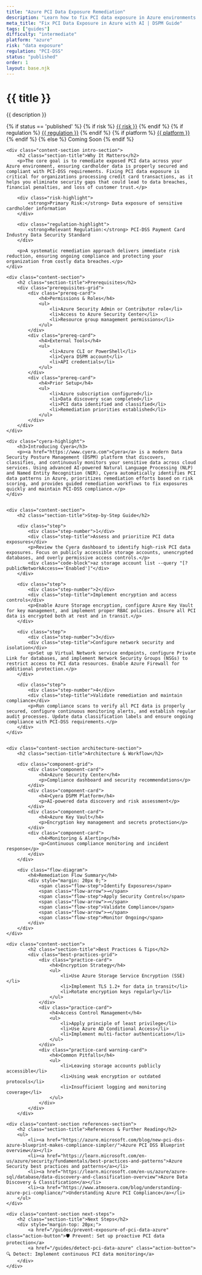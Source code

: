 ```yaml
---
title: "Azure PCI Data Exposure Remediation"
description: "Learn how to fix PCI data exposure in Azure environments. Follow step-by-step guidance for PCI-DSS compliance and secure cardholder data."
meta_title: "Fix PCI Data Exposure in Azure with AI | DSPM Guide"
tags: ["guides"]
difficulty: "intermediate"
platform: "azure"
risk: "data exposure"
regulation: "PCI-DSS"
status: "published"
order: 1
layout: base.njk
---
```


<div class="container">
    <div class="header">
        <h1>{{ title }}</h1>
        <p>{{ description }}</p>
        <div class="guide-tags-container">
			<div class="guide-tags-wrapper">
		    {% if status == 'published' %}
		        {% if risk %}
		        <a href="/risk/{{ risk | downcase | replace: ' ', '-' }}/" class="guide-tag risk">{{ risk }}</a>
		        {% endif %}
		        {% if regulation %}
		        <a href="/regulation/{{ regulation | downcase | replace: ' ', '-' }}/" class="guide-tag regulation">{{ regulation }}</a>
		        {% endif %}
		        {% if platform %}
		        <a href="/platforms/{{ platform | downcase | replace: ' ', '-' }}/" class="guide-tag platform">{{ platform }}</a>
		        {% endif %}
		    {% else %}
		        <span class="guide-tag coming-soon">Coming Soon</span>
		    {% endif %}
		</div>
		</div>
    </div>

    <div class="content-section intro-section">
        <h2 class="section-title">Why It Matters</h2>
        <p>The core goal is to remediate exposed PCI data across your Azure environment, ensuring cardholder data is properly secured and compliant with PCI-DSS requirements. Fixing PCI data exposure is critical for organizations processing credit card transactions, as it helps you eliminate security gaps that could lead to data breaches, financial penalties, and loss of customer trust.</p>
        
        <div class="risk-highlight">
            <strong>Primary Risk:</strong> Data exposure of sensitive cardholder information
        </div>
        
        <div class="regulation-highlight">
            <strong>Relevant Regulation:</strong> PCI-DSS Payment Card Industry Data Security Standard
        </div>
        
        <p>A systematic remediation approach delivers immediate risk reduction, ensuring ongoing compliance and protecting your organization from costly data breaches.</p>
    </div>

    <div class="content-section">
        <h2 class="section-title">Prerequisites</h2>
        <div class="prerequisites-grid">
            <div class="prereq-card">
                <h4>Permissions & Roles</h4>
                <ul>
                    <li>Azure Security Admin or Contributor role</li>
                    <li>Access to Azure Security Center</li>
                    <li>Resource group management permissions</li>
                </ul>
            </div>
            <div class="prereq-card">
                <h4>External Tools</h4>
                <ul>
                    <li>Azure CLI or PowerShell</li>
                    <li>Cyera DSPM account</li>
                    <li>API credentials</li>
                </ul>
            </div>
            <div class="prereq-card">
                <h4>Prior Setup</h4>
                <ul>
                    <li>Azure subscription configured</li>
                    <li>Data discovery scan completed</li>
                    <li>PCI data identified and classified</li>
                    <li>Remediation priorities established</li>
                </ul>
            </div>
        </div>
    </div>
	
    <div class="cyera-highlight">
        <h3>Introducing Cyera</h3>
        <p><a href="https://www.cyera.com">Cyera</a> is a modern Data Security Posture Management (DSPM) platform that discovers, classifies, and continuously monitors your sensitive data across cloud services. Using advanced AI-powered Natural Language Processing (NLP) and Named Entity Recognition (NER), Cyera automatically identifies PCI data patterns in Azure, prioritizes remediation efforts based on risk scoring, and provides guided remediation workflows to fix exposures quickly and maintain PCI-DSS compliance.</p>
    </div>
	

    <div class="content-section">
        <h2 class="section-title">Step-by-Step Guide</h2>
        
        <div class="step">
            <div class="step-number">1</div>
            <div class="step-title">Assess and prioritize PCI data exposures</div>
            <p>Review the Cyera dashboard to identify high-risk PCI data exposures. Focus on publicly accessible storage accounts, unencrypted databases, and overly permissive access controls.</p>
            <div class="code-block">az storage account list --query "[?publicNetworkAccess=='Enabled']"</div>
        </div>

        <div class="step">
            <div class="step-number">2</div>
            <div class="step-title">Implement encryption and access controls</div>
            <p>Enable Azure Storage encryption, configure Azure Key Vault for key management, and implement proper RBAC policies. Ensure all PCI data is encrypted both at rest and in transit.</p>
        </div>

        <div class="step">
            <div class="step-number">3</div>
            <div class="step-title">Configure network security and isolation</div>
            <p>Set up Virtual Network service endpoints, configure Private Link for databases, and implement Network Security Groups (NSGs) to restrict access to PCI data resources. Enable Azure Firewall for additional protection.</p>
        </div>

        <div class="step">
            <div class="step-number">4</div>
            <div class="step-title">Validate remediation and maintain compliance</div>
            <p>Run compliance scans to verify all PCI data is properly secured, configure continuous monitoring alerts, and establish regular audit processes. Update data classification labels and ensure ongoing compliance with PCI-DSS requirements.</p>
        </div>
    </div>


    <div class="content-section architecture-section">
        <h2 class="section-title">Architecture & Workflow</h2>
        
        <div class="component-grid">
            <div class="component-card">
                <h4>Azure Security Center</h4>
                <p>Compliance dashboard and security recommendations</p>
            </div>
            <div class="component-card">
                <h4>Cyera DSPM Platform</h4>
                <p>AI-powered data discovery and risk assessment</p>
            </div>
            <div class="component-card">
                <h4>Azure Key Vault</h4>
                <p>Encryption key management and secrets protection</p>
            </div>
            <div class="component-card">
                <h4>Monitoring & Alerting</h4>
                <p>Continuous compliance monitoring and incident response</p>
            </div>
        </div>

        <div class="flow-diagram">
            <h4>Remediation Flow Summary</h4>
            <div style="margin: 20px 0;">
                <span class="flow-step">Identify Exposures</span>
                <span class="flow-arrow">→</span>
                <span class="flow-step">Apply Security Controls</span>
                <span class="flow-arrow">→</span>
                <span class="flow-step">Validate Compliance</span>
                <span class="flow-arrow">→</span>
                <span class="flow-step">Monitor Ongoing</span>
            </div>
        </div>
    </div>

	<div class="content-section">
	        <h2 class="section-title">Best Practices & Tips</h2>
	        <div class="best-practices-grid">
	            <div class="practice-card">
	                <h4>Encryption Strategy</h4>
	                <ul>
	                    <li>Use Azure Storage Service Encryption (SSE)</li>
	                    <li>Implement TLS 1.2+ for data in transit</li>
	                    <li>Rotate encryption keys regularly</li>
	                </ul>
	            </div>
	            <div class="practice-card">
	                <h4>Access Control Management</h4>
	                <ul>
	                    <li>Apply principle of least privilege</li>
	                    <li>Use Azure AD Conditional Access</li>
	                    <li>Implement multi-factor authentication</li>
	                </ul>
	            </div>
	            <div class="practice-card warning-card">
	                <h4>Common Pitfalls</h4>
	                <ul>
	                    <li>Leaving storage accounts publicly accessible</li>
	                    <li>Using weak encryption or outdated protocols</li>
	                    <li>Insufficient logging and monitoring coverage</li>
	                </ul>
	            </div>
	        </div>
	    </div>

    <div class="content-section references-section">
        <h2 class="section-title">References & Further Reading</h2>
        <ul>
            <li><a href="https://azure.microsoft.com/blog/new-pci-dss-azure-blueprint-makes-compliance-simpler/">Azure PCI DSS Blueprint overview</a></li>
            <li><a href="https://learn.microsoft.com/en-us/azure/security/fundamentals/best-practices-and-patterns">Azure Security best practices and patterns</a></li>
            <li><a href="https://learn.microsoft.com/en-us/azure/azure-sql/database/data-discovery-and-classification-overview">Azure Data Discovery & Classification</a></li>
            <li><a href="https://www.atmosera.com/blog/understanding-azure-pci-compliance/">Understanding Azure PCI Compliance</a></li>
        </ul>
    </div>

    <div class="content-section next-steps">
        <h2 class="section-title">Next Steps</h2>
        <div style="margin-top: 20px;">
            <a href="/guides/prevent-exposure-of-pci-data-azure" class="action-button">🛡️ Prevent: Set up proactive PCI data protection</a>
            <a href="/guides/detect-pci-data-azure" class="action-button">🔍 Detect: Implement continuous PCI data monitoring</a>
        </div>
    </div>
</div>